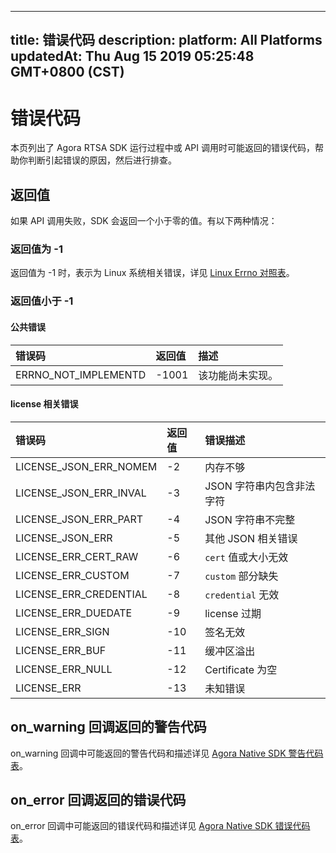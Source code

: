 
---
title: 错误代码
description: 
platform: All Platforms
updatedAt: Thu Aug 15 2019 05:25:48 GMT+0800 (CST)
---
# 错误代码
本页列出了 Agora RTSA SDK 运行过程中或 API 调用时可能返回的错误代码，帮助你判断引起错误的原因，然后进行排查。

## 返回值

如果 API 调用失败，SDK 会返回一个小于零的值。有以下两种情况：

### 返回值为 -1

返回值为 -1 时，表示为 Linux 系统相关错误，详见 [Linux Errno 对照表](http://www-numi.fnal.gov/offline_software/srt_public_context/WebDocs/Errors/unix_system_errors.html)。

### 返回值小于 -1

#### 公共错误

| 错误码               | 返回值 | 描述             |
| :------------------- | :----- | :--------------- |
| ERRNO_NOT_IMPLEMENTD | -1001  | 该功能尚未实现。 |

#### license 相关错误

| 错误码                 | 返回值 | 错误描述                  |
| :--------------------- | :----- | :------------------------ |
| LICENSE_JSON_ERR_NOMEM | -2     | 内存不够                  |
| LICENSE_JSON_ERR_INVAL | -3     | JSON 字符串内包含非法字符 |
| LICENSE_JSON_ERR_PART  | -4     | JSON 字符串不完整         |
| LICENSE_JSON_ERR       | -5     | 其他 JSON 相关错误        |
| LICENSE_ERR_CERT_RAW   | -6     | `cert` 值或大小无效       |
| LICENSE_ERR_CUSTOM     | -7     | `custom` 部分缺失         |
| LICENSE_ERR_CREDENTIAL | -8     | `credential` 无效         |
| LICENSE_ERR_DUEDATE    | -9     | license 过期              |
| LICENSE_ERR_SIGN       | -10    | 签名无效                  |
| LICENSE_ERR_BUF        | -11    | 缓冲区溢出                |
| LICENSE_ERR_NULL       | -12    | Certificate 为空          |
| LICENSE_ERR            | -13    | 未知错误                  |

## on_warning 回调返回的警告代码

on_warning 回调中可能返回的警告代码和描述详见 [Agora Native SDK 警告代码表](https://docs.agora.io/cn/Interactive%20Broadcast/API%20Reference/cpp/namespaceagora.html#a32d042123993336be6646469da251b21)。

## on_error 回调返回的错误代码

on_error 回调中可能返回的错误代码和描述详见 [Agora Native SDK 错误代码表](https://docs.agora.io/cn/Interactive%20Broadcast/API%20Reference/cpp/namespaceagora.html#a8affb9bb02864d82c4333529dc3d75a1)。
